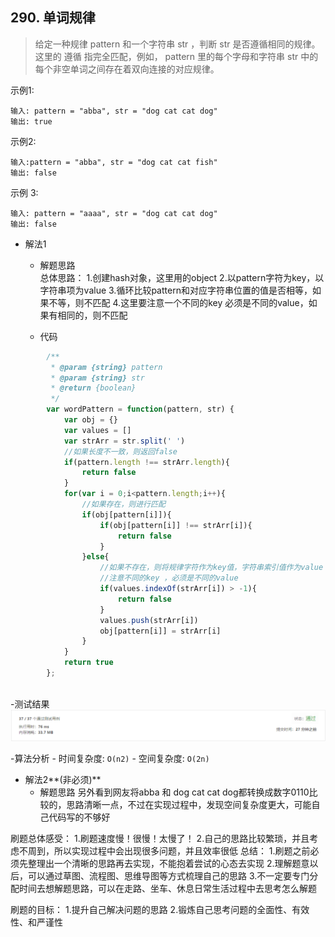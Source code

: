 ## 290. 单词规律

> 给定一种规律 pattern 和一个字符串 str ，判断 str 是否遵循相同的规律。
> 这里的 遵循 指完全匹配，例如， pattern 里的每个字母和字符串 str 中的每个非空单词之间存在着双向连接的对应规律。


示例1:
```text
输入: pattern = "abba", str = "dog cat cat dog"
输出: true
```
示例2:
```text
输入:pattern = "abba", str = "dog cat cat fish"
输出: false
```
示例 3:
```text
输入: pattern = "aaaa", str = "dog cat cat dog"
输出: false
```
- 解法1
  - 解题思路    
    总体思路：
	1.创建hash对象，这里用的object
	2.以pattern字符为key，以字符串项为value
	3.循环比较pattern和对应字符串位置的值是否相等，如果不等，则不匹配
	4.这里要注意一个不同的key 必须是不同的value，如果有相同的，则不匹配
    
  - 代码
``` javascript
		/**
		 * @param {string} pattern
		 * @param {string} str
		 * @return {boolean}
		 */
		var wordPattern = function(pattern, str) {
		    var obj = {}
		    var values = []
		    var strArr = str.split(' ')
			//如果长度不一致，则返回false
		    if(pattern.length !== strArr.length){
		        return false
		    }
		    for(var i = 0;i<pattern.length;i++){
				//如果存在，则进行匹配
		        if(obj[pattern[i]]){
		            if(obj[pattern[i]] !== strArr[i]){
		                return false
		            }
		        }else{
					//如果不存在，则将规律字符作为key值，字符串索引值作为value 存到object中
					//注意不同的key ，必须是不同的value
		            if(values.indexOf(strArr[i]) > -1){
		                return false
		            }
		            values.push(strArr[i])
		            obj[pattern[i]] = strArr[i]
		        }
		    }
		    return true
		};
	
```
  
-测试结果
![](result6-1.png)
    
-算法分析
    - 时间复杂度: `O(n2)`
    - 空间复杂度: `O(2n)`

- 解法2**(非必须)**
  - 解题思路
    另外看到网友将abba 和 dog cat cat dog都转换成数字0110比较的，思路清晰一点，不过在实现过程中，发现空间复杂度更大，可能自己代码写的不够好
	
刷题总体感受：
	1.刷题速度慢！很慢！太慢了！
	2.自己的思路比较繁琐，并且考虑不周到，所以实现过程中会出现很多问题，并且效率很低
总结：
	1.刷题之前必须先整理出一个清晰的思路再去实现，不能抱着尝试的心态去实现
	2.理解题意以后，可以通过草图、流程图、思维导图等方式梳理自己的思路
	3.不一定要专门分配时间去想解题思路，可以在走路、坐车、休息日常生活过程中去思考怎么解题
	
刷题的目标：
	1.提升自己解决问题的思路
	2.锻炼自己思考问题的全面性、有效性、和严谨性
